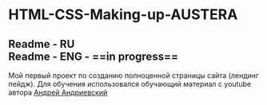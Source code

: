 # HTML-CSS-Making-up-AUSTERA

**Readme - RU**<br>
Readme - ENG - ==in progress==<br>
---
Мой первый проект по созданию полноценной страницы сайта (лендинг пейдж). 
Для обучения использовался обучающий материал с youtube автора 
[Андрей Андриевский](https://www.youtube.com/watch?v=GFqCX2AefQk&list=PLMB6wLyKp7lV9YoWTMCztq-KXYhYPB09K&ab_channel=%D0%90%D0%BD%D0%B4%D1%80%D0%B5%D0%B9%D0%90%D0%BD%D0%B4%D1%80%D0%B8%D0%B5%D0%B2%D1%81%D0%BA%D0%B8%D0%B9)
 
